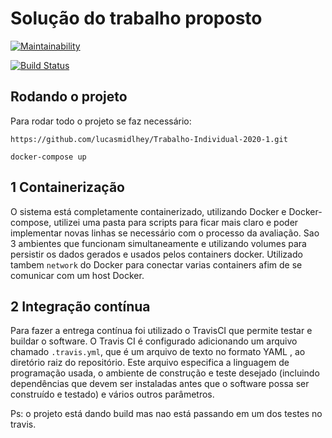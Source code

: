 # Solução do trabalho proposto

[![Maintainability](https://api.codeclimate.com/v1/badges/7a3aa701f5d01b425623/maintainability)](https://codeclimate.com/github/lucasmidlhey/Trabalho-Individual-2020-1/maintainability)

[![Build Status](https://travis-ci.org/lucasmidlhey/Trabalho-Individual-2020-1.svg?branch=master)](https://travis-ci.org/lucasmidlhey/Trabalho-Individual-2020-1)

## Rodando o projeto

Para rodar todo o projeto se faz necessário:

`https://github.com/lucasmidlhey/Trabalho-Individual-2020-1.git`

`docker-compose up`

## 1 Containerização

O sistema está completamente containerizado, utilizando Docker e Docker-compose, utilizei uma pasta para scripts para ficar mais claro e poder implementar novas linhas se necessário com o processo da avaliação.
Sao 3 ambientes que funcionam simultaneamente e utilizando volumes para persistir os dados gerados e usados pelos containers docker.
Utilizado tambem `network` do Docker para conectar varias containers afim de se comunicar com um host Docker.

## 2 Integração contínua

Para fazer a entrega contínua foi utilizado o TravisCI que permite testar e buildar o software.
O Travis CI é configurado adicionando um arquivo chamado `.travis.yml`, que é um arquivo de texto no formato YAML , ao diretório raiz do repositório. Este arquivo especifica a linguagem de programação usada, o ambiente de construção e teste desejado (incluindo dependências que devem ser instaladas antes que o software possa ser construído e testado) e vários outros parâmetros.

Ps: o projeto está dando build mas nao está passando em um dos testes no travis.
